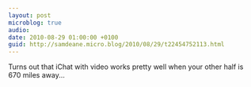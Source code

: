 ```yaml
---
layout: post
microblog: true
audio: 
date: 2010-08-29 01:00:00 +0100
guid: http://samdeane.micro.blog/2010/08/29/t22454752113.html
---
```

Turns out that iChat with video works pretty well when your other half is 670 miles away...
